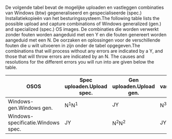 <span data-ttu-id="e0c54-101">De volgende tabel bevat de mogelijke uploaden en vastleggen combinaties van Windows (btw) gegeneraliseerd en gespecialiseerde (spec.) Installatiekopieën van het besturingssysteem.</span><span class="sxs-lookup"><span data-stu-id="e0c54-101">The following table lists the possible upload and capture combinations of Windows generalized (gen.) and specialized (spec.) OS images.</span></span> <span data-ttu-id="e0c54-102">De combinaties die worden verwerkt zonder fouten worden aangeduid met een Y en die fouten genereert worden aangeduid met een N. De oorzaken en oplossingen voor de verschillende fouten die u wilt uitvoeren in zijn onder de tabel opgegeven.</span><span class="sxs-lookup"><span data-stu-id="e0c54-102">The combinations that will process without any errors are indicated by a Y, and those that will throw errors are indicated by an N. The causes and resolutions for the different errors you will run into are given below the table.</span></span>

| <span data-ttu-id="e0c54-103">OS</span><span class="sxs-lookup"><span data-stu-id="e0c54-103">OS</span></span> | <span data-ttu-id="e0c54-104">Spec uploaden.</span><span class="sxs-lookup"><span data-stu-id="e0c54-104">Upload spec.</span></span> | <span data-ttu-id="e0c54-105">Gen uploaden.</span><span class="sxs-lookup"><span data-stu-id="e0c54-105">Upload gen.</span></span> | <span data-ttu-id="e0c54-106">Spec vastleggen.</span><span class="sxs-lookup"><span data-stu-id="e0c54-106">Capture spec.</span></span> | <span data-ttu-id="e0c54-107">Gen vastleggen.</span><span class="sxs-lookup"><span data-stu-id="e0c54-107">Capture gen.</span></span> |
| --- | --- | --- | --- | --- |
| <span data-ttu-id="e0c54-108">Windows-gen.</span><span class="sxs-lookup"><span data-stu-id="e0c54-108">Windows gen.</span></span> |<span data-ttu-id="e0c54-109">N<sup>1</sup></span><span class="sxs-lookup"><span data-stu-id="e0c54-109">N<sup>1</sup></span></span> |<span data-ttu-id="e0c54-110">J</span><span class="sxs-lookup"><span data-stu-id="e0c54-110">Y</span></span> |<span data-ttu-id="e0c54-111">N<sup>3</sup></span><span class="sxs-lookup"><span data-stu-id="e0c54-111">N<sup>3</sup></span></span> |<span data-ttu-id="e0c54-112">J</span><span class="sxs-lookup"><span data-stu-id="e0c54-112">Y</span></span> |
| <span data-ttu-id="e0c54-113">Windows-specificatie.</span><span class="sxs-lookup"><span data-stu-id="e0c54-113">Windows spec.</span></span> |<span data-ttu-id="e0c54-114">J</span><span class="sxs-lookup"><span data-stu-id="e0c54-114">Y</span></span> |<span data-ttu-id="e0c54-115">N<sup>2</sup></span><span class="sxs-lookup"><span data-stu-id="e0c54-115">N<sup>2</sup></span></span> |<span data-ttu-id="e0c54-116">J</span><span class="sxs-lookup"><span data-stu-id="e0c54-116">Y</span></span> |<span data-ttu-id="e0c54-117">N<sup>4</sup></span><span class="sxs-lookup"><span data-stu-id="e0c54-117">N<sup>4</sup></span></span> |

